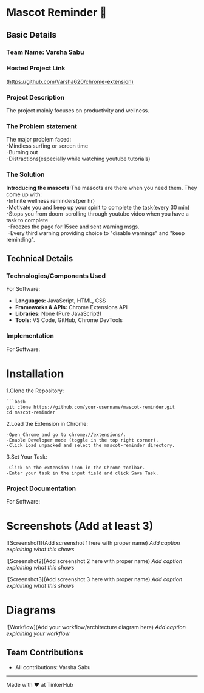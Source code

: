 # Mascot Reminder 🎯


## Basic Details
### Team Name: Varsha Sabu

### Hosted Project Link
[(https://github.com/Varsha620/chrome-extension)](https://github.com/Varsha620/chrome-extension)

### Project Description
The project mainly focuses on productivity and wellness. 

### The Problem statement
The major problem faced:<br/>
-Mindless surfing or screen time<br/>
-Burning out<br/>
-Distractions(especially while watching youtube tutorials)

### The Solution
**Introducing the mascots**:The mascots are there when you need them. They come up with:<br/>
-Infinite wellness reminders(per hr)<br/>
-Motivate you and keep up your spirit to complete the task(every 30 min)<br/>
-Stops you from doom-scrolling through youtube video when you have a task to complete<br/>
&nbsp;-Freezes the page for 15sec and sent warning msgs.<br/>
&nbsp;-Every third warning providing choice to "disable warnings" and "keep reminding".<br/>

## Technical Details
### Technologies/Components Used
For Software:
- **Languages:** JavaScript, HTML, CSS  
- **Frameworks & APIs:** Chrome Extensions API  
- **Libraries:** None (Pure JavaScript!)  
- **Tools:** VS Code, GitHub, Chrome DevTools 


### Implementation
For Software:
# Installation
1.Clone the Repository:

    ```bash
    git clone https://github.com/your-username/mascot-reminder.git
    cd mascot-reminder

2.Load the Extension in Chrome:

    -Open Chrome and go to chrome://extensions/.
    -Enable Developer mode (toggle in the top right corner).
    -Click Load unpacked and select the mascot-reminder directory.

3.Set Your Task:

    -Click on the extension icon in the Chrome toolbar.
    -Enter your task in the input field and click Save Task.


### Project Documentation
For Software:

# Screenshots (Add at least 3)
![Screenshot1](Add screenshot 1 here with proper name)
*Add caption explaining what this shows*

![Screenshot2](Add screenshot 2 here with proper name)
*Add caption explaining what this shows*

![Screenshot3](Add screenshot 3 here with proper name)
*Add caption explaining what this shows*

# Diagrams
![Workflow](Add your workflow/architecture diagram here)
*Add caption explaining your workflow*



## Team Contributions
- All contributions: Varsha Sabu

---
Made with ❤️ at TinkerHub
